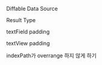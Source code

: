 Diffable Data Source



Result Type



textField padding



textView padding



indexPath가 overrange 하지 않게 하기